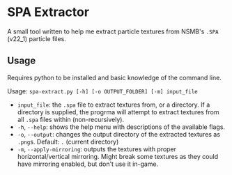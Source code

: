 # SPA Extractor
A small tool written to help me extract particle textures from NSMB's `.SPA` (v22_1) particle files.

## Usage
Requires python to be installed and basic knowledge of the command line.

Usage: `spa-extract.py [-h] [-o OUTPUT_FOLDER] [-m] input_file`
* `input_file`: the `.spa` file to extract textures from, or a directory. If a directory is supplied, the progrma will attempt to extract textures from all `.spa` files within (non-recursively).  
* `-h`, `--help`: shows the help menu with descriptions of the available flags.
* `-o`, `--output`: changes the output directory of the extracted textures as `.png`s. Default: `.` (current directory)
* `-m`, `--apply-mirroring`: outputs the textures with proper horizontal/vertical mirroring. Might break some textures as they could have mirroring enabled, but don't use it in-game.
